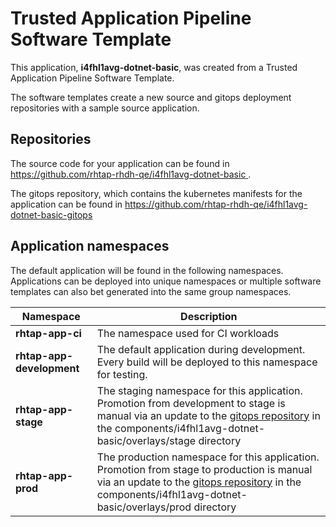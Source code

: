 # Trusted Application Pipeline Software Template

This application, **i4fhl1avg-dotnet-basic**, was created from a Trusted Application Pipeline Software Template.

The software templates create a new source and gitops deployment repositories with a sample source application. 

## Repositories

The source code for your application can be found in [https://github.com/rhtap-rhdh-qe/i4fhl1avg-dotnet-basic ](https://github.com/rhtap-rhdh-qe/i4fhl1avg-dotnet-basic ).
 
The gitops repository, which contains the kubernetes manifests for the application can be found in 
[https://github.com/rhtap-rhdh-qe/i4fhl1avg-dotnet-basic-gitops ](https://github.com/rhtap-rhdh-qe/i4fhl1avg-dotnet-basic-gitops ) 

## Application namespaces 

The default application will be found in the following namespaces. Applications can be deployed into unique namespaces or multiple software templates can also bet generated into the same group namespaces.  

|  Namespace   |  Description   |  
| -------- | -------- |
| **rhtap-app-ci** | The namespace used for CI workloads |
| **rhtap-app-development** | The default application during development. Every build will be deployed to this namespace for testing. |
| **rhtap-app-stage** | The staging namespace for this application. Promotion from development to stage is manual via an update to the [gitops repository](https://github.com/rhtap-rhdh-qe/i4fhl1avg-dotnet-basic-gitops ) in the components/i4fhl1avg-dotnet-basic/overlays/stage directory |
| **rhtap-app-prod** | The production namespace for this application. Promotion from stage to production is manual via an update to the [gitops repository](https://github.com/rhtap-rhdh-qe/i4fhl1avg-dotnet-basic-gitops ) in the components/i4fhl1avg-dotnet-basic/overlays/prod directory |
